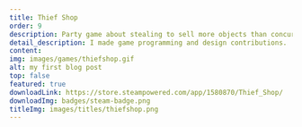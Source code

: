 ```yaml
---
title: Thief Shop
order: 9
description: Party game about stealing to sell more objects than concurrent shops.
detail_description: I made game programming and design contributions.
content: 
img: images/games/thiefshop.gif
alt: my first blog post
top: false
featured: true
downloadLink: https://store.steampowered.com/app/1580870/Thief_Shop/
downloadImg: badges/steam-badge.png
titleImg: images/titles/thiefshop.png
---
```

